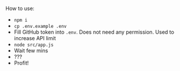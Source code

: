 How to use:

- `npm i`
- `cp .env.example .env`
- Fill GitHub token into `.env`. Does not need any permission. Used to increase API limit
- `node src/app.js`
- Wait few mins
- ???
- Profit!
